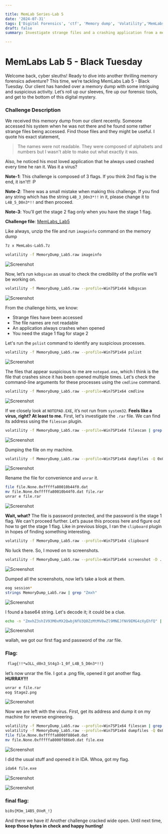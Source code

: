 ```yaml
---

title: MemLab Series-Lab 5
date: '2024-07-31'
tags: ['Digital Forensics', 'ctf', 'Memory dump', 'Volatility','MemLabs']
draft: false
summary: Investigate strange files and a crashing application from a memory dump.

---
```

# **MemLabs Lab 5 - Black Tuesday**

Welcome back, cyber sleuths! Ready to dive into another thrilling memory forensics adventure? This time, we’re tackling MemLabs Lab 5 - Black Tuesday. Our client has handed over a memory dump with some intriguing and suspicious activity. Let’s roll up our sleeves, fire up our forensic tools, and get to the bottom of this digital mystery.

### **Challenge Description**

We received this memory dump from our client recently. Someone accessed his system when he was not there and he found some rather strange files being accessed. Find those files and they might be useful. I quote his exact statement,

> The names were not readable. They were composed of alphabets and numbers but I wasn't able to make out what exactly it was.
> 

Also, he noticed his most loved application that he always used crashed every time he ran it. Was it a virus?

**Note-1**: This challenge is composed of 3 flags. If you think 2nd flag is the end, it isn't!! :P

**Note-2**: There was a small mistake when making this challenge. If you find any string which has the string `L4B_3_D0n3*!!` in it, please change it to `L4B_5_D0n3*!!` and then proceed.

**Note-3**: You'll get the stage 2 flag only when you have the stage 1 flag.

**Challenge file**: [MemLabs_Lab5](https://mega.nz/#!Ps5ViIqZ!UQtKmUuKUcqqtt6elP_9OJtnAbpwwMD7lVKN1iWGoec)

Like always, unzip the file and run `imageinfo` command on the memory dump

```bash
7z x MemLabs-Lab5.7z
```

```bash
volatility -f MemoryDump_Lab5.raw imageinfo 
```
![Screenshot](/static/writeups/Digital_forensics/Memlabs/lab5/1.png)

Now, let’s run `kdbgscan` as usual to check the credibility of the profile we'll be working on.

```bash
volatility -f MemoryDump_Lab5.raw --profile=Win7SP1x64 kdbgscan
```
![Screenshot](/static/writeups/Digital_forensics/Memlabs/lab5/2.png)

From the challenge hints, we know:

- Strange files have been accessed
- The file names are not readable
- An application always crashes when opened
- You need the stage 1 flag for stage 2

Let's run the `pslist` command to identify any suspicious processes.

```bash
volatility -f MemoryDump_Lab5.raw --profile=Win7SP1x64 pslist
```
![Screenshot](/static/writeups/Digital_forensics/Memlabs/lab5/3.png)

The files that appear suspicious to me are `notepad.exe`, which I think is the file that crashes since it has been opened multiple times. Let's check the command-line arguments for these processes using the `cmdline` command.

```bash
volatility -f MemoryDump_Lab5.raw --profile=Win7SP1x64 cmdline 
```
![Screenshot](/static/writeups/Digital_forensics/Memlabs/lab5/4.png)

If we closely look at `NOTEPAD.EXE`, it’s not run from `system32`. **Feels like a virus, right? At least to me.** First, let's investigate the `.rar` file. We can find its address using the `filescan` plugin.

```bash
volatility -f MemoryDump_Lab5.raw --profile=Win7SP1x64 filescan | grep -i "SW1wb3J0YW50.rar"

```
![Screenshot](/static/writeups/Digital_forensics/Memlabs/lab5/5.png)

Dumping the file on my machine.

```bash
volatility -f MemoryDump_Lab5.raw --profile=Win7SP1x64 dumpfiles -Q 0x000000003eed56f0 -D . 

```
![Screenshot](/static/writeups/Digital_forensics/Memlabs/lab5/6.png)

Rename the file for convenience and `unrar` it.

```bash
file file.None.0xfffffa80010b44f0.dat  
mv file.None.0xfffffa80010b44f0.dat file.rar 
unrar e file.rar 
```
![Screenshot](/static/writeups/Digital_forensics/Memlabs/lab5/7.png)

**Wait, what?** The file is password protected, and the password is the stage 1 flag. We can't proceed further. Let’s pause this process here and figure out how to get the stage 1 flag. Like in previous blogs, I ran the `clipboard` plugin in hopes of finding something interesting.

```bash
volatility -f MemoryDump_Lab5.raw --profile=Win7SP1x64 clipboard
```
No luck there. So, I moved on to screenshots.

```bash
volatility -f MemoryDump_Lab5.raw --profile=Win7SP1x64 screenshot -D .
```
![Screenshot](/static/writeups/Digital_forensics/Memlabs/lab5/8.png)

Dumped all the screenshots, now let’s take a look at them.

```bash
eog session*
strings MemoryDump_Lab5.raw | grep "Zmxh"
```
![Screenshot](/static/writeups/Digital_forensics/Memlabs/lab5/9.png)

I found a base64 string. Let's decode it; it could be a clue.

```bash
echo -n "ZmxhZ3shIV93M0xMX2QwbjNfU3Q0ZzMtMV8wZl9MNEJfNV9EMG4zXyEhfQ" | base64 -d
```
![Screenshot](/static/writeups/Digital_forensics/Memlabs/lab5/10.png)

wallah, we got our first flag and password of the .rar file.

### Flag:
```bash
 flag{!!*w3LL_d0n3_St4g3-1_0f_L4B_5_D0n3*!!}
 ```

let’s now unrar the file. I got a .png file, opened it got another flag. **HURRAY!!!**

```bash
unrar e file.rar
eog Stage2.png

```
![Screenshot](/static/writeups/Digital_forensics/Memlabs/lab5/11.png)

Now we are left with the virus. First, get its address and dump it on my machine for reverse engineering.

```bash
volatility -f MemoryDump_Lab5.raw --profile=Win7SP1x64 filescan | grep -i "notepad.exe"
volatility -f MemoryDump_Lab5.raw --profile=Win7SP1x64 dumpfiles -Q 0x000000003ee9d070 -D .
file file.None.0xfffffa8000f886e0.dat
mv file.None.0xfffffa8000f886e0.dat file.exe
```

![Screenshot](/static/writeups/Digital_forensics/Memlabs/lab5/12.png)

I did the usual stuff and opened it in IDA. Whoa, got my flag.

```bash
ida64 file.exe
```
![Screenshot](/static/writeups/Digital_forensics/Memlabs/lab5/13.png)

![Screenshot](/static/writeups/Digital_forensics/Memlabs/lab5/14.png)


### final flag:

```bash
bi0s{M3m_14B5_OVeR_!}
```

And there we have it! Another challenge cracked wide open. Until next time, **keep those bytes in check and happy hunting!**